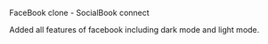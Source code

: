 FaceBook clone - SocialBook connect

Added all features of facebook including dark mode and light mode.
